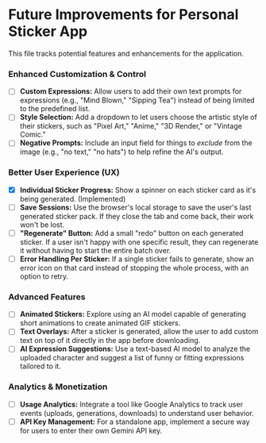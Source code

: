 # Future Improvements for Personal Sticker App

This file tracks potential features and enhancements for the application.

### Enhanced Customization & Control

- [ ] **Custom Expressions:** Allow users to add their own text prompts for expressions (e.g., "Mind Blown," "Sipping Tea") instead of being limited to the predefined list.
- [ ] **Style Selection:** Add a dropdown to let users choose the artistic style of their stickers, such as "Pixel Art," "Anime," "3D Render," or "Vintage Comic."
- [ ] **Negative Prompts:** Include an input field for things to *exclude* from the image (e.g., "no text," "no hats") to help refine the AI's output.

### Better User Experience (UX)

- [x] **Individual Sticker Progress:** Show a spinner on each sticker card as it's being generated. (Implemented)
- [ ] **Save Sessions:** Use the browser's local storage to save the user's last generated sticker pack. If they close the tab and come back, their work won't be lost.
- [ ] **"Regenerate" Button:** Add a small "redo" button on each generated sticker. If a user isn't happy with one specific result, they can regenerate it without having to start the entire batch over.
- [ ] **Error Handling Per Sticker:** If a single sticker fails to generate, show an error icon on that card instead of stopping the whole process, with an option to retry.

### Advanced Features

- [ ] **Animated Stickers:** Explore using an AI model capable of generating short animations to create animated GIF stickers.
- [ ] **Text Overlays:** After a sticker is generated, allow the user to add custom text on top of it directly in the app before downloading.
- [ ] **AI Expression Suggestions:** Use a text-based AI model to analyze the uploaded character and suggest a list of funny or fitting expressions tailored to it.

### Analytics & Monetization

- [ ] **Usage Analytics:** Integrate a tool like Google Analytics to track user events (uploads, generations, downloads) to understand user behavior.
- [ ] **API Key Management:** For a standalone app, implement a secure way for users to enter their own Gemini API key.
